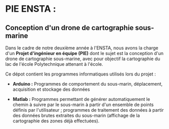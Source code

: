 # PIE ENSTA : 
## Conception d'un drone de cartographie sous-marine

Dans le cadre de notre deuxième année à l'ENSTA, nous avons la charge d'un **Projet d'ingénieur en équipe (PIE)** dont le sujet est la conception d'un drone de cartographie sous-marine, avec pour objectif la cartographie du lac de l'école Polytechnique attenant à l'école. 

Ce dépot contient les programmes informatiques utilisés lors du projet :

- **Arduino :** Programmes de comportement du sous-marin, déplacement, acquisition et stockage des données

- **Matlab :** Programmes permettant de générer automatiquement le chemin à suivre par le sous-marin à partir d'un ensemble de points définis par l'utilisateur ; programmes de traitement des données à partir des données brutes extraites du sous-marin (affichage de la cartographie des zones déjà effectuées).